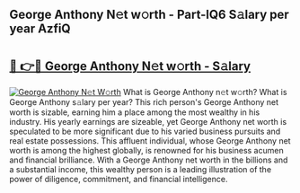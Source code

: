 ## George Anthony N𝚎t w𝚘rth - Part-lQ6 S𝚊lary per year AzfiQ

# <h2><a href="http://gc46qro.nevu.top/?p=George+Anthony">🔗 👉🔴 George Anthony N𝚎t w𝚘rth - S𝚊lary</a></h2>

[![George Anthony N𝚎t W𝚘rth](https://i.imgur.com/Oavwk0R.jpeg)](http://gc46qro.nevu.top/?p=George+Anthony)
What is George Anthony n𝚎t w𝚘rth? What is George Anthony s𝚊lary per year?
This rich person's George Anthony net worth is sizable, earning him a place among the most wealthy in his industry. His yearly earnings are sizeable, yet George Anthony net worth is speculated to be more significant due to his varied business pursuits and real estate possessions. This affluent individual, whose George Anthony net worth is among the highest globally, is renowned for his business acumen and financial brilliance. With a George Anthony net worth in the billions and a substantial income, this wealthy person is a leading illustration of the power of diligence, commitment, and financial intelligence.
